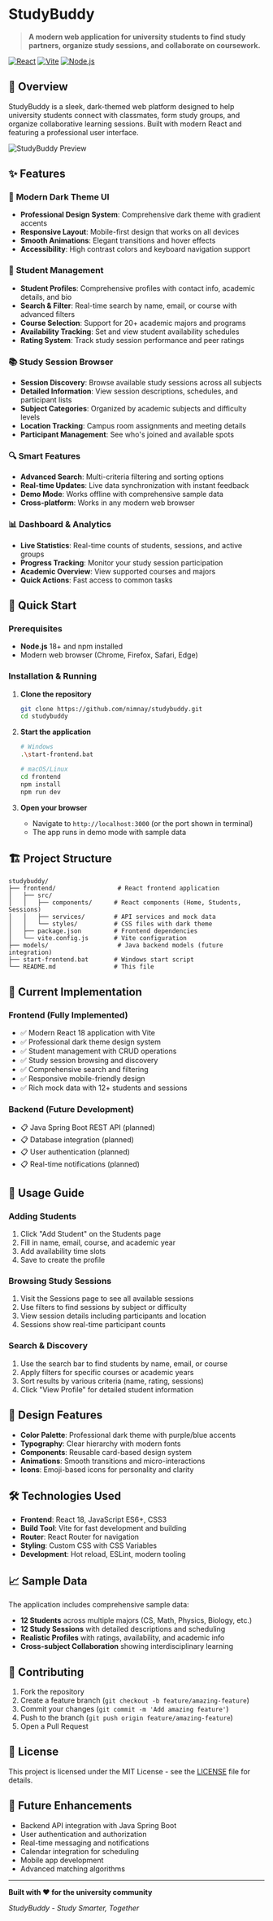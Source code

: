 # StudyBuddy

> **A modern web application for university students to find study partners, organize study sessions, and collaborate on coursework.**

[![React](https://img.shields.io/badge/React-18-blue)](https://reactjs.org/)
[![Vite](https://img.shields.io/badge/Vite-4.5-646CFF)](https://vitejs.dev/)
[![Node.js](https://img.shields.io/badge/Node.js-18+-green)](https://nodejs.org/)

## 🌟 Overview

StudyBuddy is a sleek, dark-themed web platform designed to help university students connect with classmates, form study groups, and organize collaborative learning sessions. Built with modern React and featuring a professional user interface.

![StudyBuddy Preview](https://via.placeholder.com/800x400/1a1a2e/ffffff?text=StudyBuddy+Dark+Theme)

## ✨ Features

### 🎨 **Modern Dark Theme UI**
- **Professional Design System**: Comprehensive dark theme with gradient accents
- **Responsive Layout**: Mobile-first design that works on all devices
- **Smooth Animations**: Elegant transitions and hover effects
- **Accessibility**: High contrast colors and keyboard navigation support

### 👥 **Student Management**
- **Student Profiles**: Comprehensive profiles with contact info, academic details, and bio
- **Search & Filter**: Real-time search by name, email, or course with advanced filters
- **Course Selection**: Support for 20+ academic majors and programs
- **Availability Tracking**: Set and view student availability schedules
- **Rating System**: Track study session performance and peer ratings

### 📚 **Study Session Browser**
- **Session Discovery**: Browse available study sessions across all subjects
- **Detailed Information**: View session descriptions, schedules, and participant lists
- **Subject Categories**: Organized by academic subjects and difficulty levels
- **Location Tracking**: Campus room assignments and meeting details
- **Participant Management**: See who's joined and available spots

### 🔍 **Smart Features**
- **Advanced Search**: Multi-criteria filtering and sorting options
- **Real-time Updates**: Live data synchronization with instant feedback
- **Demo Mode**: Works offline with comprehensive sample data
- **Cross-platform**: Works in any modern web browser

### 📊 **Dashboard & Analytics**
- **Live Statistics**: Real-time counts of students, sessions, and active groups
- **Progress Tracking**: Monitor your study session participation
- **Academic Overview**: View supported courses and majors
- **Quick Actions**: Fast access to common tasks

## 🚀 Quick Start

### Prerequisites
- **Node.js** 18+ and npm installed
- Modern web browser (Chrome, Firefox, Safari, Edge)

### Installation & Running

1. **Clone the repository**
   ```bash
   git clone https://github.com/nimnay/studybuddy.git
   cd studybuddy
   ```

2. **Start the application**
   ```bash
   # Windows
   .\start-frontend.bat
   
   # macOS/Linux
   cd frontend
   npm install
   npm run dev
   ```

3. **Open your browser**
   - Navigate to `http://localhost:3000` (or the port shown in terminal)
   - The app runs in demo mode with sample data

## 🏗️ Project Structure

```
studybuddy/
├── frontend/                 # React frontend application
│   ├── src/
│   │   ├── components/      # React components (Home, Students, Sessions)
│   │   ├── services/        # API services and mock data
│   │   └── styles/          # CSS files with dark theme
│   ├── package.json         # Frontend dependencies
│   └── vite.config.js       # Vite configuration
├── models/                   # Java backend models (future integration)
├── start-frontend.bat       # Windows start script
└── README.md                # This file
```

## 🎯 Current Implementation

### **Frontend (Fully Implemented)**
- ✅ Modern React 18 application with Vite
- ✅ Professional dark theme design system
- ✅ Student management with CRUD operations
- ✅ Study session browsing and discovery
- ✅ Comprehensive search and filtering
- ✅ Responsive mobile-friendly design
- ✅ Rich mock data with 12+ students and sessions

### **Backend (Future Development)**
- 📋 Java Spring Boot REST API (planned)
- 📋 Database integration (planned)
- 📋 User authentication (planned)
- 📋 Real-time notifications (planned)

## 📱 Usage Guide

### **Adding Students**
1. Click "Add Student" on the Students page
2. Fill in name, email, course, and academic year
3. Add availability time slots
4. Save to create the profile

### **Browsing Study Sessions**
1. Visit the Sessions page to see all available sessions
2. Use filters to find sessions by subject or difficulty
3. View session details including participants and location
4. Sessions show real-time participant counts

### **Search & Discovery**
1. Use the search bar to find students by name, email, or course
2. Apply filters for specific courses or academic years
3. Sort results by various criteria (name, rating, sessions)
4. Click "View Profile" for detailed student information

## 🎨 Design Features

- **Color Palette**: Professional dark theme with purple/blue accents
- **Typography**: Clear hierarchy with modern fonts
- **Components**: Reusable card-based design system
- **Animations**: Smooth transitions and micro-interactions
- **Icons**: Emoji-based icons for personality and clarity

## 🛠️ Technologies Used

- **Frontend**: React 18, JavaScript ES6+, CSS3
- **Build Tool**: Vite for fast development and building
- **Router**: React Router for navigation
- **Styling**: Custom CSS with CSS Variables
- **Development**: Hot reload, ESLint, modern tooling

## 📈 Sample Data

The application includes comprehensive sample data:
- **12 Students** across multiple majors (CS, Math, Physics, Biology, etc.)
- **12 Study Sessions** with detailed descriptions and scheduling
- **Realistic Profiles** with ratings, availability, and academic info
- **Cross-subject Collaboration** showing interdisciplinary learning

## 🤝 Contributing

1. Fork the repository
2. Create a feature branch (`git checkout -b feature/amazing-feature`)
3. Commit your changes (`git commit -m 'Add amazing feature'`)
4. Push to the branch (`git push origin feature/amazing-feature`)
5. Open a Pull Request

## 📄 License

This project is licensed under the MIT License - see the [LICENSE](LICENSE) file for details.

## 🔮 Future Enhancements

- Backend API integration with Java Spring Boot
- User authentication and authorization
- Real-time messaging and notifications
- Calendar integration for scheduling
- Mobile app development
- Advanced matching algorithms

---

**Built with ❤️ for the university community**

*StudyBuddy - Study Smarter, Together*